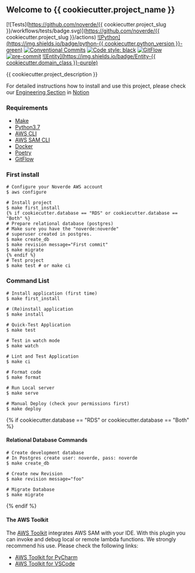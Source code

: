 ## Welcome to {{ cookiecutter.project_name }}

[![Tests](https://github.com/noverde/{{ cookiecutter.project_slug
}}/workflows/tests/badge.svg)](https://github.com/noverde/{{
cookiecutter.project_slug }}/actions)
[![Python](https://img.shields.io/badge/python-{{ cookiecutter.python_version }}-green)](https://www.python.org)
[![Conventional Commits](https://img.shields.io/badge/Conventional%20Commits-1.0.0-yellow.svg)](https://conventionalcommits.org)
<a href="https://github.com/psf/black"><img alt="Code style: black"
src="https://img.shields.io/badge/code%20style-black-000000.svg"></a>
[![GitFlow](https://img.shields.io/badge/GitFlow-Friendly-brightgreen)](https://www.atlassian.com/git/tutorials/comparing-workflows/gitflow-workflow)
[![pre-commit](https://img.shields.io/badge/pre--commit-enabled-brightgreen?logo=pre-commit&logoColor=white)](https://github.com/pre-commit/pre-commit)
[![Entity](https://img.shields.io/badge/Entity-{{ cookiecutter.domain_class }}-purple)](https://www.notion.so/noverde/Engineering-5388610204db436a81b992b1b146f83e)

{{ cookiecutter.project_description }}

For detailed instructions how to install and use this project, please
check our
[Engineering Section](https://www.notion.so/noverde/Engineering-5388610204db436a81b992b1b146f83e)
in [Notion](https://www.notion.so/noverde)


### Requirements

* [Make](https://www.gnu.org/software/make/)
* [Python3.7](https://www.python.org)
* [AWS CLI](https://aws.amazon.com/cli/)
* [AWS SAM CLI](https://docs.aws.amazon.com/serverless-application-model/latest/developerguide/serverless-sam-cli-install.html)
* [Docker](https://www.docker.com)
* [Poetry](https://python-poetry.org/)
* [GitFlow](https://github.com/petervanderdoes/gitflow-avh/wiki/Installation)

### First install

```shell
# Configure your Noverde AWS account
$ aws configure

# Install project
$ make first_install
{% if cookiecutter.database == "RDS" or cookiecutter.database == "Both" %}
# Prepare relational database (postgres)
# Make sure you have the "noverde:noverde"
# superuser created in postgres.
$ make create_db
$ make revision message="First commit"
$ make migrate
{% endif %}
# Test project
$ make test # or make ci
```


### Command List

```shell
# Install application (first time)
$ make first_install

# (Re)install application
$ make install

# Quick-Test Application
$ make test

# Test in watch mode
$ make watch

# Lint and Test Application
$ make ci

# Format code
$ make format

# Run Local server
$ make serve

# Manual Deploy (check your permissions first)
$ make deploy
```
{% if cookiecutter.database == "RDS" or cookiecutter.database == "Both" %}
#### Relational Database Commands

```shell
# Create development database
# In Postgres create user: noverde, pass: noverde
$ make create_db

# Create new Revision
$ make revision message="foo"

# Migrate Database
$ make migrate
```
{% endif %}
#### The AWS Toolkit

The
[AWS Toolkit](https://aws.amazon.com/pt/getting-started/tools-sdks/#IDE_and_IDE_Toolkits)
integrates AWS SAM with your IDE. With this plugin you can invoke and
debug local or remote lambda functions. We strongly recommend his use.
Please check the following links:
* [AWS Toolkit for PyCharm](https://aws.amazon.com/pt/pycharm/)
* [AWS Toolkit for VSCode](https://aws.amazon.com/pt/visualstudiocode/)
